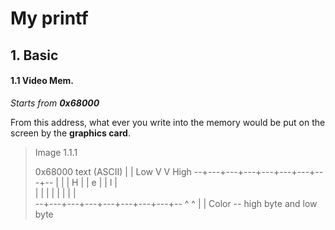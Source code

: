 # My printf

## 1. Basic
#### 1.1 Video Mem.

*Starts from* ***0x68000***

From this address, what ever you write into the memory would be put on the
screen by the **graphics card**.

> Image 1.1.1
>
>   0x68000   text (ASCII)
>         |   |
> Low     V   V                High
> --+---+---+---+---+---+---+---+--
>   |   |   | H |   | e |   | l |  
>   |   |   |   |   |   |   |   |  
> --+---+---+---+---+---+---+---+--
>        ^ ^
>        | |
>       Color -- high byte and low byte

